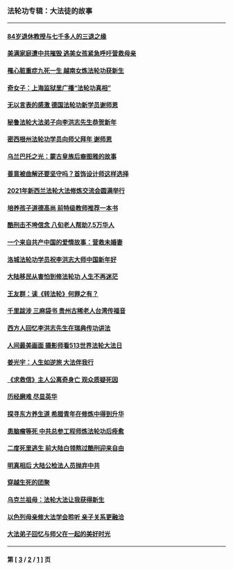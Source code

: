 ### 法轮功专辑：大法徒的故事
---
#### [84岁退休教授与七千多人的三退之缘](../../pages/nf1147481/n13796650.md?12220430) 
#### [美满家庭遭中共摧毁 逃美女孩紧急呼吁营救母亲](../../pages/nf1147481/n13792859.md?12220430) 
#### [罹心脏重症九死一生 越南女炼法轮功获新生](../../pages/nf1147481/n13732766.md?12220430) 
#### [奇女子：上海监狱里广播“法轮功真相”](../../pages/nf1147481/n13726443.md?12220430) 
#### [无以言表的感激 德国法轮功新学员谢师恩](../../pages/nf1147481/n13543790.md?12220430) 
#### [秘鲁法轮大法弟子向李洪志先生恭贺新年](../../pages/nf1147481/n13540182.md?12220430) 
#### [密西根州法轮功学员向师父拜年 谢师恩](../../pages/nf1147481/n13538183.md?12220430) 
#### [乌兰巴托之光：蒙古皇族后裔图雅的故事](../../pages/nf1147481/n13155759.md?12220430) 
#### [善意被曲解还要坚守吗？首饰设计师这样选择](../../pages/nf1147481/n13077575.md?12220430) 
#### [2021年新西兰法轮大法修炼交流会圆满举行](../../pages/nf1147481/n13033149.md?12220430) 
#### [培养孩子道德高尚 前特级教师推荐一本书](../../pages/nf1147481/n12938640.md?12220430) 
#### [酷刑击不垮信念 八旬老人帮助7.5万华人](../../pages/nf1147481/n12880712.md?12220430) 
#### [一个来自共产中国的爱情故事：营救未婚妻](../../pages/nf1147481/n12778386.md?12220430) 
#### [洛城法轮功学员祝李洪志大师中国新年好](../../pages/nf1147481/n12724685.md?12220430) 
#### [大陆移民从害怕到修法轮功 人生不再迷茫](../../pages/nf1147481/n12414325.md?12220430) 
#### [王友群：读《转法轮》何罪之有？](../../pages/nf1147481/n12408647.md?12220430) 
#### [千里跋涉 三麻袋书 贵州古稀老人台湾传福音](../../pages/nf1147481/n12198750.md?12220430) 
#### [西方人回忆李洪志先生在瑞典传功讲法](../../pages/nf1147481/n12099607.md?12220430) 
#### [人间最美画面 摄影师看513世界法轮大法日](../../pages/nf1147481/n12094118.md?12220430) 
#### [姜光宇：人生如逆旅 大法伴我行](../../pages/nf1147481/n12088664.md?12220430) 
#### [《求救信》主人公离奇身亡 观众质疑死因](../../pages/nf1147481/n11845215.md?12220430) 
#### [历经磨难 尽显英华](../../pages/nf1147481/n11723297.md?12220430) 
#### [探寻东方养生道 希腊青年在修炼中得到升华](../../pages/nf1147481/n11494502.md?12220430) 
#### [患脑瘤等死 中共总参工程师炼法轮功后痊愈](../../pages/nf1147481/n11466682.md?12220430) 
#### [二度死里逃生 前大陆白领熬过酷刑迎来自由](../../pages/nf1147481/n11368594.md?12220430) 
#### [明真相后 大陆公检法人员抛弃中共](../../pages/nf1147481/n11358618.md?12220430) 
#### [穿越生死的团聚](../../pages/nf1147481/n11258922.md?12220430) 
#### [乌克兰祖母：法轮大法让我获得新生](../../pages/nf1147481/n11269457.md?12220430) 
#### [以色列母亲修大法学会聆听 亲子关系更融洽](../../pages/nf1147481/n11268195.md?12220430) 
#### [大法弟子回忆与师父在一起的美好时光](../../pages/nf1147481/n11267759.md?12220430) 

---
#### 第 [ [3](./3.md?12220430) / [2](./2.md?12220430) / [1](./1.md?12220430) ] 页
